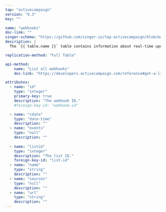 ```yaml
---
tap: "activecampaign"
version: "0.3"
key: ""

name: "webhooks"
doc-link: ""
singer-schema: "https://github.com/singer-io/tap-activecampaign/blob/master/tap_activecampaign/schemas/webhooks.json"
description: |
  The `{{ table.name }}` table contains information about real-time updates about your contact and campaign activity in your {{ integration.display_name }} account.

replication-method: "Full Table"

api-method:
    name: "List all webhooks"
    doc-link: "https://developers.activecampaign.com/reference#get-a-list-of-webhook-events"

attributes:
  - name: "id"
    type: "integer"
    primary-key: true
    description: "The webhook ID."
    #foreign-key-id: "webhook-id"

  - name: "cdate"
    type: "date-time"
    description: ""
  - name: "events"
    type: "null"
    description: ""
 
  - name: "listid"
    type: "integer"
    description: "The list ID."
    foreign-key-id: "list-id"
  - name: "name"
    type: "string"
    description: ""
  - name: "sources"
    type: "null"
    description: ""
  - name: "url"
    type: "string"
    description: ""
---
```

